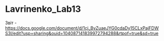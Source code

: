 # Lavrinenko_Lab13
Звіт - https://docs.google.com/document/d/1cj_BvZuaeJYG0cdaDy15CLxPajFDWS3l/edit?usp=sharing&ouid=104087141839972794288&rtpof=true&sd=true
